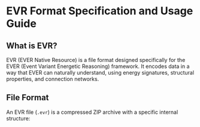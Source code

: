 # EVR Format Specification and Usage Guide

## What is EVR?

EVR (EVER Native Resource) is a file format designed specifically for the EVER (Event Variant Energetic Reasoning) framework. It encodes data in a way that EVER can naturally understand, using energy signatures, structural properties, and connection networks.

## File Format

An EVR file (`.evr`) is a compressed ZIP archive with a specific internal structure:
